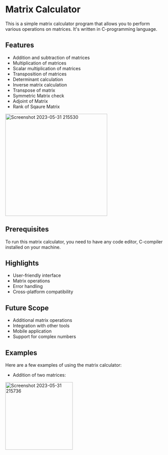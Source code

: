# Matrix Calculator

This is a simple matrix calculator program that allows you to perform various operations on matrices. It's written in C-programming language.

## Features

- Addition and subtraction of matrices
- Multiplication of matrices
- Scalar multiplication of matrices
- Transposition of matrices
- Determinant calculation
- Inverse matrix calculation
- Transpose of matrix
- Symmetric Matrix check
- Adjoint of Matrix
- Rank of Sqaure Matrix

<img width="319" alt="Screenshot 2023-05-31 215530" src="https://github.com/RohanRudra/Matrix_Calculator/assets/119700463/c779ef6e-eff4-473c-85c8-1249c4c2cf50">


## Prerequisites

To run this matrix calculator, you need to have any code editor, C-compiler installed on your machine.

## Highlights

- User-friendly interface
- Matrix operations
- Error handling
- Cross-platform compatibility

## Future Scope

- Additional matrix operations
- Integration with other tools
- Mobile application
- Support for complex numbers

## Examples

Here are a few examples of using the matrix calculator:

- Addition of two matrices:

<img width="211" alt="Screenshot 2023-05-31 215736" src="https://github.com/RohanRudra/Matrix_Calculator/assets/119700463/505b4afa-0552-4996-98b8-d1cec26c3b35">

